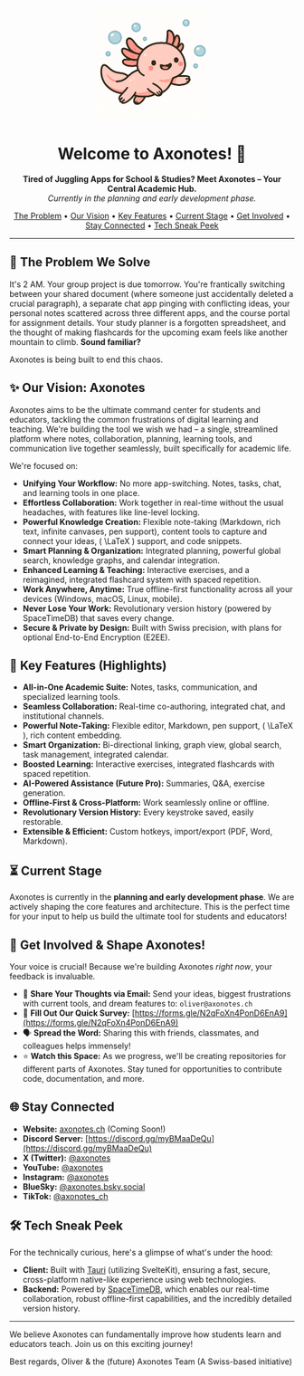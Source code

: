 <p align="center">
  <img src="https://raw.githubusercontent.com/axonotes/.github/refs/heads/main/logo_no_text.png" alt="Axonotes Logo" width="200"/>
</p>

<h1 align="center">Welcome to Axonotes! 🐙</h1>

<p align="center">
  <strong>Tired of Juggling Apps for School & Studies? Meet Axonotes – Your Central Academic Hub.</strong>
  <br />
  <em>Currently in the planning and early development phase.</em>
</p>

<p align="center">
  <a href="#-the-problem-we-solve">The Problem</a> •
  <a href="#-our-vision-axonotes">Our Vision</a> •
  <a href="#-key-features">Key Features</a> •
  <a href="#-current-stage">Current Stage</a> •
  <a href="#-get-involved--shape-axonotes">Get Involved</a> •
  <a href="#-stay-connected">Stay Connected</a> •
  <a href="#-tech-sneak-peek">Tech Sneak Peek</a>
</p>

---

## 🎯 The Problem We Solve

It's 2 AM. Your group project is due tomorrow. You're frantically switching between your shared document (where someone just accidentally deleted a crucial paragraph), a separate chat app pinging with conflicting ideas, your personal notes scattered across three different apps, and the course portal for assignment details. Your study planner is a forgotten spreadsheet, and the thought of making flashcards for the upcoming exam feels like another mountain to climb. **Sound familiar?**

Axonotes is being built to end this chaos.

## ✨ Our Vision: Axonotes

Axonotes aims to be the ultimate command center for students and educators, tackling the common frustrations of digital learning and teaching. We're building the tool we wish we had – a single, streamlined platform where notes, collaboration, planning, learning tools, and communication live together seamlessly, built specifically for academic life.

We're focused on:

*   **Unifying Your Workflow:** No more app-switching. Notes, tasks, chat, and learning tools in one place.
*   **Effortless Collaboration:** Work together in real-time without the usual headaches, with features like line-level locking.
*   **Powerful Knowledge Creation:** Flexible note-taking (Markdown, rich text, infinite canvases, pen support), content tools to capture and connect your ideas, \( \LaTeX \) support, and code snippets.
*   **Smart Planning & Organization:** Integrated planning, powerful global search, knowledge graphs, and calendar integration.
*   **Enhanced Learning & Teaching:** Interactive exercises, and a reimagined, integrated flashcard system with spaced repetition.
*   **Work Anywhere, Anytime:** True offline-first functionality across all your devices (Windows, macOS, Linux, mobile).
*   **Never Lose Your Work:** Revolutionary version history (powered by SpaceTimeDB) that saves every change.
*   **Secure & Private by Design:** Built with Swiss precision, with plans for optional End-to-End Encryption (E2EE).

## 🚀 Key Features (Highlights)

*   **All-in-One Academic Suite:** Notes, tasks, communication, and specialized learning tools.
*   **Seamless Collaboration:** Real-time co-authoring, integrated chat, and institutional channels.
*   **Powerful Note-Taking:** Flexible editor, Markdown, pen support, \( \LaTeX \), rich content embedding.
*   **Smart Organization:** Bi-directional linking, graph view, global search, task management, integrated calendar.
*   **Boosted Learning:** Interactive exercises, integrated flashcards with spaced repetition.
*   **AI-Powered Assistance (Future Pro):** Summaries, Q&A, exercise generation.
*   **Offline-First & Cross-Platform:** Work seamlessly online or offline.
*   **Revolutionary Version History:** Every keystroke saved, easily restorable.
*   **Extensible & Efficient:** Custom hotkeys, import/export (PDF, Word, Markdown).

## ⏳ Current Stage

Axonotes is currently in the **planning and early development phase**. We are actively shaping the core features and architecture. This is the perfect time for your input to help us build the ultimate tool for students and educators!

## 🤝 Get Involved & Shape Axonotes!

Your voice is crucial! Because we're building Axonotes *right now*, your feedback is invaluable.

*   📧 **Share Your Thoughts via Email:** Send your ideas, biggest frustrations with current tools, and dream features to: `oliver@axonotes.ch`
*   📝 **Fill Out Our Quick Survey:** [https://forms.gle/N2qFoXn4PonD6EnA9](https://forms.gle/N2qFoXn4PonD6EnA9)
*   🗣️ **Spread the Word:** Sharing this with friends, classmates, and colleagues helps immensely!
*   ⭐ **Watch this Space:** As we progress, we'll be creating repositories for different parts of Axonotes. Stay tuned for opportunities to contribute code, documentation, and more.

## 🌐 Stay Connected

*   **Website:** [axonotes.ch](https://axonotes.ch) (Coming Soon!)
*   **Discord Server:** [https://discord.gg/myBMaaDeQu](https://discord.gg/myBMaaDeQu)
*   **X (Twitter):** [@axonotes](https://twitter.com/axonotes)
*   **YouTube:** [@axonotes](https://youtube.com/@axonotes)
*   **Instagram:** [@axonotes](https://instagram.com/axonotes)
*   **BlueSky:** [@axonotes.bsky.social](https://bsky.app/profile/axonotes.bsky.social)
*   **TikTok:** [@axonotes_ch](https://www.tiktok.com/@axonotes_ch)

## 🛠️ Tech Sneak Peek

For the technically curious, here's a glimpse of what's under the hood:

*   **Client:** Built with [Tauri](https://tauri.app/) (utilizing SvelteKit), ensuring a fast, secure, cross-platform native-like experience using web technologies.
*   **Backend:** Powered by [SpaceTimeDB](https://spacetimedb.com/), which enables our real-time collaboration, robust offline-first capabilities, and the incredibly detailed version history.

---

We believe Axonotes can fundamentally improve how students learn and educators teach. Join us on this exciting journey!

Best regards,
Oliver & the (future) Axonotes Team
(A Swiss-based initiative)
